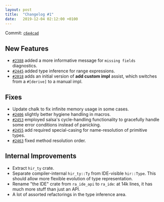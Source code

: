 ```yaml
---
layout: post
title:  "Changelog #1"
date:   2019-12-04 02:12:00 +0100
---
```


Commit: [`c6e4cad`](https://github.com/rust-analyzer/rust-analyzer/commit/c6e4cadfce300d14dccdb74e3d5f0e44008e7985)

## New Features

* [`#2388`](https://github.com/rust-analyzer/rust-analyzer/pull/2388) added a more informative message for `missing fields` diagnostics.
* [`#2445`](https://github.com/rust-analyzer/rust-analyzer/pull/2445) added type inference for range expressions.
* [`#2018`](https://github.com/rust-analyzer/rust-analyzer/pull/2018) adds an initial version of **add custom impl** assist, which switches from a `#[derive]` to a manual impl.

## Fixes

* Update chalk to fix infinite memory usage in some cases.
* [`#2406`](https://github.com/rust-analyzer/rust-analyzer/pull/2406) slightly better hygiene handling in macros.
* [`#2453`](https://github.com/rust-analyzer/rust-analyzer/pull/2453) employed salsa's cycle-handling functionality to gracefully handle some error conditions instead of panicking.
* [`#2455`](https://github.com/rust-analyzer/rust-analyzer/pull/2455) add required special-casing for name-resolution of primitive types.
* [`#2463`](https://github.com/rust-analyzer/rust-analyzer/pull/2463) fixed method resolution order.

## Internal Improvements

* Extract `hir_ty` crate.
* Separate compiler-internal `hir_ty::Ty` from IDE-visible `hir::Type`.
  This should allow more flexible evolution of type representation.
* Rename "the IDE" crate from `ra_ide_api` to `ra_ide`: at 14k lines, it has much more stuff than just an API.
* A lot of assorted refactorings in the type inference area.
